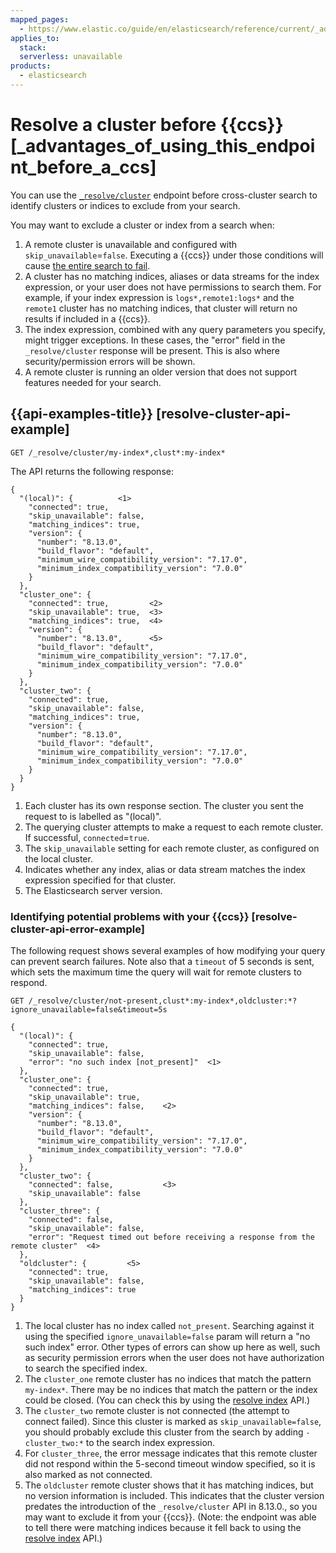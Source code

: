 ```yaml
---
mapped_pages:
  - https://www.elastic.co/guide/en/elasticsearch/reference/current/_advantages_of_using_this_endpoint_before_a_cross_cluster_search.html
applies_to:
  stack:
  serverless: unavailable
products:
  - elasticsearch
---
```


# Resolve a cluster before {{ccs}} [_advantages_of_using_this_endpoint_before_a_ccs]

You can use the [`_resolve/cluster`](https://www.elastic.co/docs/api/doc/elasticsearch/operation/operation-indices-resolve-cluster) endpoint before cross-cluster search to identify clusters or indices to exclude from your search.

You may want to exclude a cluster or index from a search when:

1. A remote cluster is unavailable and configured with `skip_unavailable`=`false`. Executing a {{ccs}} under those conditions will cause [the entire search to fail](/solutions/search/cross-cluster-search.md#cross-cluster-search-failures).
2. A cluster has no matching indices, aliases or data streams for the index expression, or your user does not have permissions to search them. For example, if your index expression is `logs*,remote1:logs*` and the `remote1` cluster has no matching indices, that cluster will return no results if included in a {{ccs}}.
3. The index expression, combined with any query parameters you specify, might trigger exceptions. In these cases, the "error" field in the `_resolve/cluster` response will be present. This is also where security/permission errors will be shown.
4. A remote cluster is running an older version that does not support features needed for your search.

## {{api-examples-title}} [resolve-cluster-api-example]

```console
GET /_resolve/cluster/my-index*,clust*:my-index*
```

The API returns the following response:

```console-result
{
  "(local)": {          <1>
    "connected": true,
    "skip_unavailable": false,
    "matching_indices": true,
    "version": {
      "number": "8.13.0",
      "build_flavor": "default",
      "minimum_wire_compatibility_version": "7.17.0",
      "minimum_index_compatibility_version": "7.0.0"
    }
  },
  "cluster_one": {
    "connected": true,         <2>
    "skip_unavailable": true,  <3>
    "matching_indices": true,  <4>
    "version": {
      "number": "8.13.0",      <5>
      "build_flavor": "default",
      "minimum_wire_compatibility_version": "7.17.0",
      "minimum_index_compatibility_version": "7.0.0"
    }
  },
  "cluster_two": {
    "connected": true,
    "skip_unavailable": false,
    "matching_indices": true,
    "version": {
      "number": "8.13.0",
      "build_flavor": "default",
      "minimum_wire_compatibility_version": "7.17.0",
      "minimum_index_compatibility_version": "7.0.0"
    }
  }
}
```

1. Each cluster has its own response section. The cluster you sent the request to is labelled as "(local)".
2. The querying cluster attempts to make a request to each remote cluster. If successful, `connected`=`true`.
3. The `skip_unavailable` setting for each remote cluster, as configured on the local cluster.
4. Indicates whether any index, alias or data stream matches the index expression specified for that cluster.
5. The Elasticsearch server version.



### Identifying potential problems with your {{ccs}} [resolve-cluster-api-error-example]

The following request shows several examples of how modifying your query can prevent search failures. Note also that a `timeout` of 5 seconds is sent, which sets the maximum time the query will wait for remote clusters to respond.

```console
GET /_resolve/cluster/not-present,clust*:my-index*,oldcluster:*?ignore_unavailable=false&timeout=5s
```

```console-result
{
  "(local)": {
    "connected": true,
    "skip_unavailable": false,
    "error": "no such index [not_present]"  <1>
  },
  "cluster_one": {
    "connected": true,
    "skip_unavailable": true,
    "matching_indices": false,    <2>
    "version": {
      "number": "8.13.0",
      "build_flavor": "default",
      "minimum_wire_compatibility_version": "7.17.0",
      "minimum_index_compatibility_version": "7.0.0"
    }
  },
  "cluster_two": {
    "connected": false,           <3>
    "skip_unavailable": false
  },
  "cluster_three": {
    "connected": false,
    "skip_unavailable": false,
    "error": "Request timed out before receiving a response from the remote cluster"  <4>
  },
  "oldcluster": {         <5>
    "connected": true,
    "skip_unavailable": false,
    "matching_indices": true
  }
}
```

1. The local cluster has no index called `not_present`. Searching against it using the specified `ignore_unavailable=false` param will return a "no such index" error. Other types of errors can show up here as well, such as security permission errors when the user does not have authorization to search the specified index.
2. The `cluster_one` remote cluster has no indices that match the pattern `my-index*`. There may be no indices that match the pattern or the index could be closed. (You can check this by using the [resolve index](https://www.elastic.co/docs/api/doc/elasticsearch/operation/operation-indices-resolve-index) API.)
3. The `cluster_two` remote cluster is not connected (the attempt to connect failed). Since this cluster is marked as `skip_unavailable=false`, you should probably exclude this cluster from the search by adding `-cluster_two:*` to the search index expression.
4. For `cluster_three`, the error message indicates that this remote cluster did not respond within the 5-second timeout window specified, so it is also marked as not connected.
5. The `oldcluster` remote cluster shows that it has matching indices, but no version information is included. This indicates that the cluster version predates the introduction of the `_resolve/cluster` API in 8.13.0., so you may want to exclude it from your {{ccs}}. (Note: the endpoint was able to tell there were matching indices because it fell back to using the [resolve index](https://www.elastic.co/docs/api/doc/elasticsearch/operation/operation-indices-resolve-index) API.)



